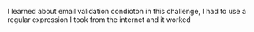 I learned about email validation condioton in this challenge, I had to use a regular expression I took from the internet and it worked 